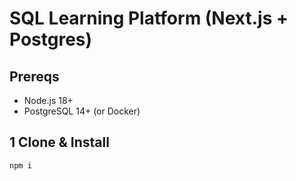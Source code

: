 # SQL Learning Platform (Next.js + Postgres)


## Prereqs
- Node.js 18+
- PostgreSQL 14+ (or Docker)


## 1 Clone & Install
```bash
npm i